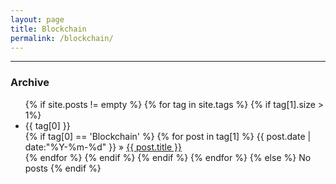 ```yaml
---
layout: page
title: Blockchain
permalink: /blockchain/
---
```


***

### Archive

<ul class="tags-box">
{% if site.posts != empty %}
    {% for tag in site.tags %}
        {% if tag[1].size > 1%}
            <li  id="{{ tag[0] }}">{{ tag[0] }}</li>
            {% if tag[0] == 'Blockchain' %}
                {% for post in tag[1] %}
                    <time datetime="{{ post.date | date:"%Y-%m-%d" }}">{{ post.date | date:"%Y-%m-%d" }}</time> &raquo;
                    <a href="{{ site.baseurl }}{{ post.url }}" title="{{ post.title }}">{{ post.title }}</a><br />
                {% endfor %}
            {% endif %}
        {% endif %}
    {% endfor %}
{% else %}
    <span>No posts</span>
{% endif %}
</ul>
